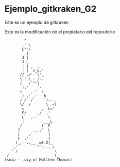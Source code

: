 # Ejemplo_gitkraken_G2
Este es un ejemplo de gitkraken

Este es la modificación de el propietario del repositorio

             ^ 
            ,' \                
            L""/ 
            ` |                  
            J | 
            J L                
            | | .  ,            
            | | `v_L.' 
           // ,>'--\'_           
           \`' \ - /-.           
           /   /`""|             
            ),'    `- 
           (    ,-'  \          
            ) ,' ,'   h          
           / /  /     `)--..     
           \/  /       \  <)     
            <        ,  L<'      
            F/     _/  ,'        
            L   ,-'     \ 
            |         ___L       
           /         (  F 
          J      ___,'  L       
          |    ,'       | 
          F  ,'         | 
         (_,--..__  mt-2|_ 
        ,'        `"`--.._\ 
      ,' /                 \ 
     /                     (_ 
    [snip - .sig of Matthew Thomas]

